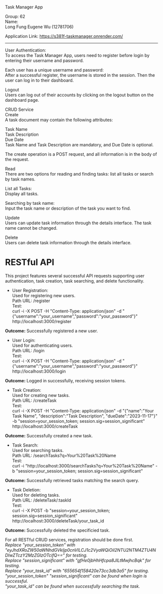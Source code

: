 Task Manager App  
  
Group: 62  
Name:  
Long Fung Eugene Wu (12781706)  
  
Application Link: https://s381f-taskmanager.onrender.com/  
  
********************************************  
  
User Authentication:  
To access the Task Manager App, users need to register before login by entering their username and password.  
  
Each user has a unique username and password:  
After a successful register, the username is stored in the session. Then the user can log in to their dashboard.  
  
Logout  
Users can log out of their accounts by clicking on the logout button on the dashboard page.  
  
CRUD Service  
Create  
A task document may contain the following attributes:  

Task Name  
Task Description  
Due Date  
Task Name and Task Description are mandatory, and Due Date is optional.  
  
The create operation is a POST request, and all information is in the body of the request.  
  
Read  
There are two options for reading and finding tasks: list all tasks or search by task names.  
  
List all Tasks:  
Display all tasks.  
  
Searching by task name:  
Input the task name or description of the task you want to find.  
  
Update  
Users can update task information through the details interface. The task name cannot be changed.  
  
Delete  
Users can delete task information through the details interface.  
  
# RESTful API  
This project features several successful API requests supporting user authentication, task creation, task searching, and delete functionality.  
  
- User Registration:  
Used for registering new users.  
Path URL: /register  
Test:  
curl -i -X POST -H "Content-Type: application/json" -d "{\"username\":\"your_username\",\"password\":\"your_password\"}" http://localhost:3000/register  
  
**Outcome:** Successfully registered a new user.  
  
- User Login:  
Used for authenticating users.  
Path URL: /login  
Test:  
curl -i -X POST -H "Content-Type: application/json" -d "{\"username\":\"your_username\",\"password\":\"your_password\"}" http://localhost:3000/login  
  
**Outcome:** Logged in successfully, receiving session tokens.  
  
- Task Creation:  
Used for creating new tasks.  
Path URL: /createTask  
Test:  
curl -i -X POST -H "Content-Type: application/json" -d "{\"name\":\"Your Task Name\", \"description\":\"Task Description\", \"dueDate\":\"2023-11-17\"}" -b "session=your_session_token; session.sig=session_significant" http://localhost:3000/createTask  
  
**Outcome:** Successfully created a new task.  
  
- Task Search:  
Used for searching tasks.  
Path URL: /searchTasks?q=Your%20Task%20Name  
Test:  
curl -i "http://localhost:3000/searchTasks?q=Your%20Task%20Name" -b "session=your_session_token; session.sig=session_significant"  
  
**Outcome:** Successfully retrieved tasks matching the search query.  
  
- Task Deletion:  
Used for deleting tasks.  
Path URL: /deleteTask/:taskId  
Test:  
curl -i -X POST -b "session=your_session_token; session.sig=session_significant" http://localhost:3000/deleteTask/your_task_id  
  
**Outcome:** Successfully deleted the specificied task.  
  
  
For all RESTful CRUD services, registration should be done first.  
*Replace "your_session_token" with "eyJhdXRoZW50aWNhdGVkIjp0cnVlLCJ1c2VyaWQiOiI2NTU2NTM4ZTU4NDIwZTczY2MzZGIzOTcifQ==" for testing.*  
*Replace "session_significant" with "gfHe0jbHhHfcpa8JlLtMwjhcBqk" for testing.*  
*Replace "your_task_id" with "655654f158420e73cc3db3a5" for testing.*  
*"your_session_token" "session_significant" can be found when login is successful.*  
*"your_task_id" can be found when successfully searching the task.*  
